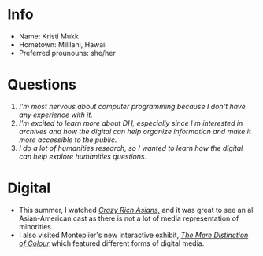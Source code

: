 # Info
- Name: Kristi Mukk
- Hometown: Mililani, Hawaii
- Preferred prounouns: she/her

# Questions
1. *I'm most nervous about computer programming because I don't have any experience with it.*
2. *I'm excited to learn more about DH, especially since I'm interested in archives and how the digital can help organize information and make it more accessible to the public.*
3. *I do a lot of humanities research, so I wanted to learn how the digital can help explore humanities questions.*

# Digital
- This summer, I watched [*Crazy Rich Asians,*]() and it was great to see an all Asian-American cast as there is not a lot of media representation of minorities. 
- I also visited Monteplier's new interactive exhibit, [*The Mere Distinction of Colour*](https://blog.richmond.edu/memory/2018/08/23/james-madisons-montpelier-connecting-the-past-to-the-present/) which featured different forms of digital media. 
